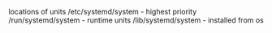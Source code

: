 locations of units 
/etc/systemd/system - highest priority 
/run/systemd/system - runtime units
/lib/systemd/system - installed from os